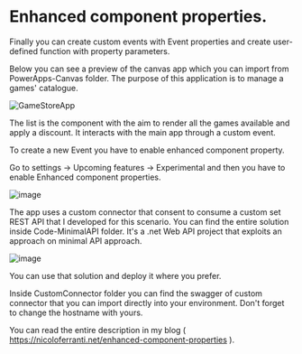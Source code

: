 # Enhanced component properties.

Finally you can create custom events with Event properties and create user-defined function with property parameters.

Below you can see a preview of the canvas app which you can import from PowerApps-Canvas folder. The purpose of this application is to manage a games' catalogue.

![GameStoreApp](https://github.com/N1C0-95/PowerApps-EnhancedComponentProperties/assets/74839804/4b9cac09-0b68-4bed-b002-7755e04737f4)

The list is the component with the aim to render all the games available and apply a discount. It interacts with the main app through a custom event.

To create a new Event you have to enable enhanced component property. 

Go to settings -> Upcoming features -> Experimental and then you have to enable Enhanced component properties.

![image](https://github.com/N1C0-95/PowerApps-EnhancedComponentProperties/assets/74839804/12f45243-dd0c-4b26-a43c-5cd684d5dc34)


The app uses a custom connector that consent to consume a custom set REST API that I developed for this scenario. You can find the entire solution inside Code-MinimalAPI folder. It's a .net Web API project that exploits an approach on minimal API approach.

![image](https://github.com/N1C0-95/PowerApps-EnhancedComponentProperties/assets/74839804/8bbee8e9-b4e2-4ed6-be35-189aad7d6168)

You can use that solution and deploy it where you prefer. 

Inside CustomConnector folder you can find the swagger of custom connector that you can import directly into your environment. Don't forget to change the hostname with yours.

You can read the entire description in my blog ( https://nicoloferranti.net/enhanced-component-properties ).
